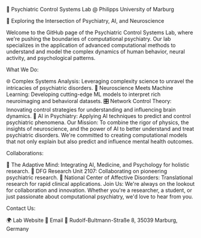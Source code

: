 🔬 Psychiatric Control Systems Lab @ Philipps University of Marburg

🧠 Exploring the Intersection of Psychiatry, AI, and Neuroscience

Welcome to the GitHub page of the Psychiatric Control Systems Lab, where we're pushing the boundaries of computational psychiatry. Our lab specializes in the application of advanced computational methods to understand and model the complex dynamics of human behavior, neural activity, and psychological patterns.

What We Do:

🌐 Complex Systems Analysis: Leveraging complexity science to unravel the intricacies of psychiatric disorders.
🧬 Neuroscience Meets Machine Learning: Developing cutting-edge ML models to interpret rich neuroimaging and behavioral datasets.
🎛️ Network Control Theory: Innovating control strategies for understanding and influencing brain dynamics.
🤖 AI in Psychiatry: Applying AI techniques to predict and control psychiatric phenomena.
Our Mission:
To combine the rigor of physics, the insights of neuroscience, and the power of AI to better understand and treat psychiatric disorders. We're committed to creating computational models that not only explain but also predict and influence mental health outcomes.

Collaborations:

🤝 The Adaptive Mind: Integrating AI, Medicine, and Psychology for holistic research.
🧠 DFG Research Unit 2107: Collaborating on pioneering psychiatric research.
🏥 National Center of Affective Disorders: Translational research for rapid clinical applications.
Join Us:
We're always on the lookout for collaboration and innovation. Whether you're a researcher, a student, or just passionate about computational psychiatry, we'd love to hear from you.

Contact Us:

🌍 Lab Website
📧 Email
📍 Rudolf-Bultmann-Straße 8, 35039 Marburg, Germany
